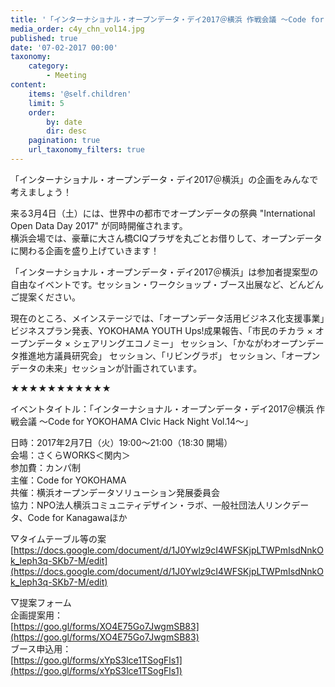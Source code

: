 ```yaml
---
title: '「インターナショナル・オープンデータ・デイ2017＠横浜 作戦会議 〜Code for YOKOHAMA - CIvic Hack Night Vol.14〜」'
media_order: c4y_chn_vol14.jpg
published: true
date: '07-02-2017 00:00'
taxonomy:
    category:
        - Meeting
content:
    items: '@self.children'
    limit: 5
    order:
        by: date
        dir: desc
    pagination: true
    url_taxonomy_filters: true
---
```


「インターナショナル・オープンデータ・デイ2017＠横浜」の企画をみんなで考えましょう！  

来る3月4日（土）には、世界中の都市でオープンデータの祭典 "International Open Data Day 2017" が同時開催されます。  
横浜会場では、豪華に大さん橋CIQプラザを丸ごとお借りして、オープンデータに関わる企画を盛り上げていきます！  

「インターナショナル・オープンデータ・デイ2017＠横浜」は参加者提案型の自由なイベントです。セッション・ワークショップ・ブース出展など、どんどんご提案ください。  

現在のところ、メインステージでは、「オープンデータ活用ビジネス化支援事業」ビジネスプラン発表、YOKOHAMA YOUTH Ups!成果報告、「市民のチカラ × オープンデータ × シェアリングエコノミー」 セッション、「かながわオープンデータ推進地方議員研究会」 セッション、「リビングラボ」 セッション、「オープンデータの未来」セッションが計画されています。  

★★★★★★★★★★★

イベントタイトル：「インターナショナル・オープンデータ・デイ2017＠横浜 作戦会議 〜Code for YOKOHAMA CIvic Hack Night Vol.14〜」  

日時：2017年2月7日（火）19:00〜21:00（18:30 開場）  
会場：さくらWORKS＜関内＞  
参加費：カンパ制  
主催：Code for YOKOHAMA  
共催：横浜オープンデータソリューション発展委員会  
協力：NPO法人横浜コミュニティデザイン・ラボ、一般社団法人リンクデータ、Code for Kanagawaほか  

▽タイムテーブル等の案  
[https://docs.google.com/document/d/1J0Ywlz9cI4WFSKjpLTWPmIsdNnkOk_leph3q-SKb7-M/edit](https://docs.google.com/document/d/1J0Ywlz9cI4WFSKjpLTWPmIsdNnkOk_leph3q-SKb7-M/edit)  

▽提案フォーム  
企画提案用：  
[https://goo.gl/forms/XO4E75Go7JwgmSB83](https://goo.gl/forms/XO4E75Go7JwgmSB83)  
ブース申込用：  
[https://goo.gl/forms/xYpS3lce1TSogFls1](https://goo.gl/forms/xYpS3lce1TSogFls1)